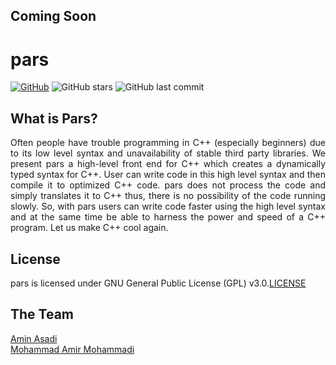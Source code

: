 ## Coming Soon
# pars

[![GitHub](https://img.shields.io/github/license/aminasadiam/pars)](https://github.com/aminasadiam/pars/blob/main/LICENSE) ![GitHub stars](https://img.shields.io/github/stars/aminasadiam/pars?style=plastic) ![GitHub last commit](https://img.shields.io/github/last-commit/aminasadiam/pars)

## What is Pars?
<p align="justify">
Often people have trouble programming in C++ (especially beginners) due to its low level syntax and unavailability of stable third party libraries. We present pars a high-level front end for C++ which creates a dynamically typed syntax for C++. User can write code in this high level syntax and then compile it to optimized C++ code. pars does not process the code and simply translates it to C++ thus, there is no possibility of the code running slowly. So, with pars users can write code faster using the high level syntax and at the same time be able to harness the power and speed of a C++ program. Let us make C++ cool again.
</p>

## License
pars is licensed under GNU General Public License (GPL) v3.0.<a href="https://github.com/aminasadiam/pars/blob/main/LICENSE">LICENSE</a>

## The Team
<a href="https://github.com/aminasadiam">Amin Asadi</a><br />
<a href="https://github.com/MohammadAmirMohammadi">Mohammad Amir Mohammadi</a>
